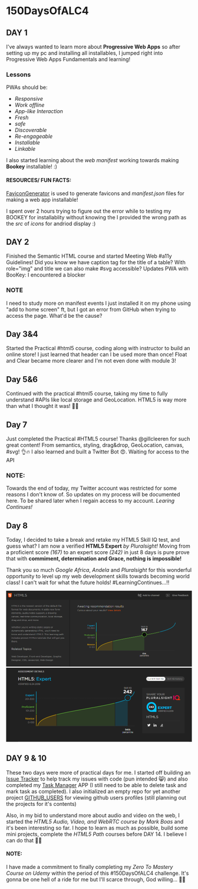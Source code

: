 # 150DaysOfALC4

## DAY 1
I've always wanted to learn more about __Progressive Web Apps__ so after setting up my pc and installing all installables, I jumped right into Progressive Web Apps Fundamentals and learning!

### Lessons
PWAs should be: 
* _Responsive_
* _Work offline_
* _App-like Interaction_
* _Fresh_
* _safe_
* _Discoverable_
* _Re-engageable_
* _Installable_
* _Linkable_

I also started learning about the *web manifest* working towards making **Bookey** installable! :)

#### RESOURCES/ FUN FACTS:
[FaviconGenerator](https://realfavicongenerator.net/) is used to generate favicons and _manifest.json_ files for making a web app installable!

I spent over 2 hours trying to figure out the error while to testing my BOOKEY for installablity without knowing the I provided the wrong path as the _src_ of _icons_ for andriod display :)

## DAY 2

Finished the Semantic HTML course and started Meeting Web #a11y Guidelines! 
Did you know we have caption tag for the title of a table?
With role="img" and title we can also make #svg accessible?
Updates PWA with BooKey: I encountered a blocker

### NOTE

I need to study more on manifest events
I just installed it on my phone using "add to home screen" ft, but I got an error from GitHub when trying to access the page. What'd be the cause? 

## Day 3&4
Started the Practical #html5 course, coding along with instructor to build an online store!
I just learned that header can l be used more than once! Float and Clear became more clearer and I'm not even done with module 3!

## Day 5&6
Continued with the practical #html5 course, taking my time to fully understand #APIs like local storage and GeoLocation. HTML5 is way more than what I thought it was! 🥰😍

## Day 7
Just completed the Practical #HTML5 course! Thanks @gillcleeren for such great content! From semantics, styling, drag&drop, GeoLocation, canvas, #svg! 👌🔥
I also learned and built a Twitter Bot 😍. Waiting for access to the API

### NOTE: 
Towards the end of today, my Twitter account was restricted for some reasons I don't know of. So updates on my process will be documented here. To be shared later when I regain access to my account. *Learing Continues!*

## Day 8
Today, I decided to take a break and retake my HTML5 Skill IQ test, and guess what? I am now a verified **HTML5 Expert** *by Pluralsight!* Moving from a proficient score *(167)* to an expert score *(242)* in just 8 days is pure prove that with **commiment, determination and Grace, nothing is impossible!**

Thank you so much *Google Africa*, *Andela* and *Pluralsight* for this wonderful opportunity to level up my web development skills towards becoming world class! I can't wait for what the future holds! #LearningContinues...!!

![before](SKILLSIQ/before.PNG)
![after](SKILLSIQ/after.PNG)

## DAY 9 & 10
These two days were more of practical days for me. I started off building an [Issue Tracker](https://github.com/UcheSylvester/Issue-Tracker) to help track my issues with code (pun intended 😸) and also completed my [Task Manager](https://github.com/UcheSylvester/Task-Manager) APP (I still need to be able to delete task and mark task as completed). I also initialized an empty repo for yet another project [GITHUB_USERS](https://github.com/UcheSylvester/GITHUB_USERS) for viewing github users profiles (still planning out the projects for it's contents)

Also, in my bid to understand more about audio and video on the web, I started the *HTML5 Audio, Video, and WebRTC course by Mark Boas* and it's been interesting so far. I hope to learn as much as possible, build some mini projects, complete the *HTML5 Path* courses before DAY 14. 
I believe I can do that 💪💪

#### NOTE:
I have made a commitment to finally completing my *Zero To Mastery Course on Udemy* within the period of this #150DaysOfALC4 challenge. It's gonna be one hell of a ride for me but I'll scarce through, God willing... 💪💪